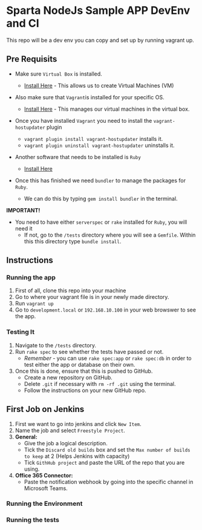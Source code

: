 # Sparta NodeJs Sample APP DevEnv and CI

This repo will be a dev env you can copy and set up by running vagrant up.

## Pre Requisits
* Make sure `Virtual Box` is installed.
    - [Install Here](https://www.virtualbox.org/wiki/Downloads) - This allows us to create Virtual Machines (VM)
* Also make sure that `Vagrant`is installed for your specific OS.
    - [Install Here](https://www.vagrantup.com/downloads.html) - This manages our virtual machines in the virtual box.
* Once you have installed `Vagrant` you need to install the `vagrant-hostupdater` plugin
    - `vagrant plugin install vagrant-hostupdater` installs it.
    - `vagrant plugin uninstall vagrant-hostupdater` uninstalls it.

* Another software that needs to be installed is `Ruby`
    - [Install Here](https://www.ruby-lang.org/en/downloads/)
* Once this has finished we need `bundler` to manage the packages for `Ruby`.
    - We can do this by typing `gem install bundler` in the terminal.


**IMPORTANT!**

* You need to have either `serverspec` or `rake` installed for `Ruby`, you will need it
    - If not, go to the `/tests` directory where you will see a `Gemfile`. Within this this directory type `bundle install`.



## Instructions
### Running the app
1. First of all, clone this repo into your machine
2. Go to where your vagrant file is in your newly made directory.
3. Run `vagrant up`
4. Go to `development.local` or `192.168.10.100` in your web browswer to see the app.
### Testing It
1. Navigate to the `/tests` directory.
2. Run `rake spec` to see whether the tests have passed or not.
    - *Remember* - you can use `rake spec:app` or `rake spec:db` in order to test either the app or database on their own.
3. Once this is done, ensure that this is pushed to GitHub.
    - Create a new repository on GitHub.
    - Delete `.git` if necessary with `rm -rf .git` using the terminal.
    - Follow the instructions on your new GitHub repo.

## First Job on Jenkins
1. First we want to go into jenkins and click `New Item`.
2. Name the job and select `Freestyle Project`.
3. **General:**
    - Give the job a logical description.
    - Tick the `Discard old builds` box and set the `Max number of builds to keep` at 2 (Helps Jenkins with capacity)
    - Tick `GithHub project` and paste the URL of the repo that you are using.
4. **Office 365 Connector:**
    - Paste the notification webhook by going into the specific channel in Microsoft Teams.
    

### Running the Environment
### Running the tests